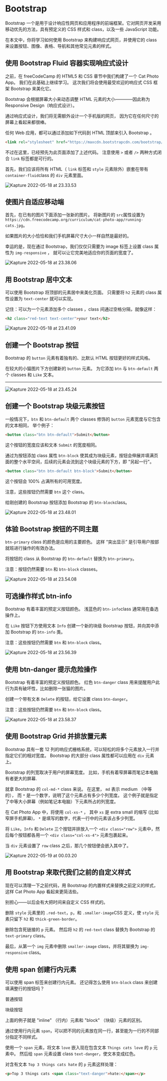 # Bootstrap

Bootstrap 一个是用于设计响应性网页和应用程序的前端框架。它对网页开发采用移动优先的方法，具有预定义的 CSS 样式和 class，以及一些 JavaScript 功能。

在本文中，你将学习如何使用 Bootstrap 来构建响应式网页，并使用它的 class 来设置按钮、图像、表格、导航和其他常见元素的样式。

<!--more-->

## 使用 Bootstrap Fluid 容器实现响应式设计

之前，在 freeCodeCamp 的 HTML5 和 CSS 章节中我们构建了一个 Cat Photo App。 我们在此基础上继续学习。 这次我们将会使用最受欢迎的响应式 CSS 框架 Bootstrap 来美化它。

Bootstrap 会根据屏幕大小来动态调整 HTML 元素的大小————因此称为 Responsive Design（响应式设计）。

通过响应式设计，我们将无需额外设计一个手机版的网页， 因为它在任何尺寸的屏幕上看起来都很棒。

任何 Web 应用，都可以通过添加如下代码到 HTML 顶部来引入 Bootstrap 。

```html
<link rel="stylesheet" href="https://maxcdn.bootstrapcdn.com/bootstrap/3.3.7/css/bootstrap.min.css" integrity="sha384-BVYiiSIFeK1dGmJRAkycuHAHRg32OmUcww7on3RYdg4Va+PmSTsz/K68vbdEjh4u" crossorigin="anonymous"/>
```

不过在这里，已经预先为此页面添加了上述代码。 注意使用 `>` 或者 `/>` 两种方式闭合 `link` 标签都是可行的。

首先，我们应该将所有 HTML（ `link` 标签和 `style` 元素除外）嵌套在带有 `container-fluid`class 的 `div` 元素里面。

![Kapture 2022-05-18 at 23.33.53](https://holon-image.oss-cn-beijing.aliyuncs.com/20220518233429gczery.gif)

## 使图片自适应移动端

首先，在已有的图片下面添加一张新的图片。 将新图片的 `src`属性设置为 `https://cdn.freecodecamp.org/curriculum/cat-photo-app/running-cats.jpg`。

如果图片的大小恰恰和我们手机屏幕尺寸大小一样自然是最好的。

幸运的是，现在通过 Bootstrap，我们仅仅只需要为 image 标签上设置 class 属性为 `img-responsive` ， 就可以让它完美地适应你的页面的宽度了。

![Kapture 2022-05-18 at 23.38.06](https://holon-image.oss-cn-beijing.aliyuncs.com/20220518233841IW50LF.gif)

## 用 Bootstrap 居中文本

可以使用 Bootstrap 将顶部的元素居中来美化页面。 只需要将 `h2` 元素的 class 属性设置为 `text-center` 就可以实现。

记住：可以为一个元素添加多个 classes ，class 间通过空格分隔，就像这样：

```html
<h2 class="red-text text-center">your text</h2>
```

![Kapture 2022-05-18 at 23.41.09](https://holon-image.oss-cn-beijing.aliyuncs.com/20220518234127AfoKbU.gif)

## 创建一个 Bootstrap 按钮

Bootstrap 的 `button` 元素有着独有的、比默认 HTML 按钮更好的样式风格。

在较大的小猫图片下方创建新的 `button` 元素。 为它添加 `btn` 与 `btn-default` 两个 classes 和 `Like` 文本。

----

![Kapture 2022-05-18 at 23.45.24](https://holon-image.oss-cn-beijing.aliyuncs.com/20220518234542qFiYjH.gif)

## 创建一个 Bootstrap 块级元素按钮

一般情况下，`btn` 和 `btn-default` 两个 classes 修饰的 `button` 元素宽度与它包含的文本相同， 举个例子：

```html
<button class="btn btn-default">Submit</button>
```

这个按钮的宽度应该和文本 `Submit` 的宽度相同。

通过为按钮添加 class 属性 `btn-block` 使其成为块级元素，按钮会伸展并填满页面的整个水平空间，后续的元素会流到这个块级元素的下方，即 "另起一行"。

```html
<button class="btn btn-default btn-block">Submit</button>
```

这个按钮会 100% 占满所有的可用宽度。

注意，这些按钮仍然需要 `btn` 这个 class。

给刚创建的 Bootstrap 按钮添加 Bootstrap 的 `btn-block`class。

![Kapture 2022-05-18 at 23.48.01](https://holon-image.oss-cn-beijing.aliyuncs.com/20220518234825nabX6z.gif)

## 体验 Bootstrap 按钮的不同主题

`btn-primary` class 的颜色是应用的主要颜色。 这样 “突出显示” 是引导用户按部就班进行操作的有效办法。

将按钮的 class 从 Bootstrap 的 `btn-default` 替换为 `btn-primary`。

注意：按钮仍然需要 `btn` 和 `btn-block` classes。

![Kapture 2022-05-18 at 23.54.08](https://holon-image.oss-cn-beijing.aliyuncs.com/20220518235447Rxl5rm.gif)

## 可选操作样式 btn-info

Bootstrap 有着丰富的预定义按钮颜色。 浅蓝色的 `btn-info`class 通常用在备选操作上。

在 `Like` 按钮下方使用文本 `Info` 创建一个新的块级 Bootstrap 按钮，并向其中添加 Bootstrap 的 `btn-info` 类。

注意：这些按钮仍然需要 `btn` 和 `btn-block` class。

![Kapture 2022-05-18 at 23.56.39](https://holon-image.oss-cn-beijing.aliyuncs.com/20220518235656cnL8AW.gif)

## 使用 btn-danger 提示危险操作

Bootstrap 有着丰富的预定义按钮颜色。 红色 `btn-danger` class 用来提醒用户此行为具有破坏性，比如删除一张猫的图片。

创建一个带有文本 `Delete` 的按钮，给它设置 class `btn-danger`。

注意：这些按钮仍然需要 `btn` 和 `btn-block` class。

![Kapture 2022-05-18 at 23.58.37](https://holon-image.oss-cn-beijing.aliyuncs.com/20220518235854P6K13F.gif)

## 使用 Bootstrap Grid 并排放置元素

Bootstrap 具有一套 12 列的响应式栅格系统，可以轻松的将多个元素放入一行并指定它们的相对宽度。 Bootstrap 的大部分 class 属性都可以应用在 `div` 元素上。

Bootstrap 的列宽取决于用户的屏幕宽度。 比如，手机有着窄屏幕而笔记本电脑有者更大的屏幕.

就拿 Bootstrap 的 `col-md-*` class 来说。 在这里， `md` 表示 medium （中等的）， 而 `*` 是一个数字，说明了这个元素占有多少个列宽度。 这个例子就是指定了中等大小屏幕（例如笔记本电脑）下元素所占的列宽度。

在 Cat Photo App 中，将使用 `col-xs-*` ， 其中 `xs` 是 extra small 的缩写 (比如窄屏手机屏幕)， `*` 是填写的数字，代表一行中的元素该占多少列宽。

将 `Like`，`Info` 和 `Delete` 三个按钮并排放入一个 `<div class="row">` 元素中，然后每个按钮都各用一个 `<div class="col-xs-4">` 元素包裹起来。

当 `div` 元素设置了 `row` class 之后，那几个按钮便会嵌入其中了。

![Kapture 2022-05-19 at 00.03.20](https://holon-image.oss-cn-beijing.aliyuncs.com/202205190003463CrwKi.gif)

## 用 Bootstrap 来取代我们之前的自定义样式

现在可以清理一下之前代码，用 Bootstrap 的内置样式来替换之前定义的样式，这样 Cat Photo App 看起来更简洁些。

别担心——以后会有大把时间来自定义 CSS 样式的。

删除 `style` 元素里的 `.red-text`，`p`，和 `.smaller-image`CSS 定义，使 `style` 元素只留下 `h2` 和 `thick-green-border`。

删除包含死链接的 `p` 元素。 然后将 `h2` 的 `red-text` class 替换为 Bootstrap 的 `text-primary` class。

最后，从第一个 `img` 元素中删除 `smaller-image` class，并将其替换为 `img-responsive` class。

## 使用 span 创建行内元素

可以使用 span 标签来创建行内元素。 还记得怎么使用 `btn-block` class 来创建填满整行的按钮吗？

普通按钮

块级按钮

上面的例子就是 "inline" （行内）元素和 "block" （块级）元素的区别。

通过使用行内元素 `span`，可以把不同的元素放在同一行，甚至能为一行的不同部分指定不同样式。

使用一个 `span` 元素，将文本 `love` 嵌入现在包含文本 `Things cats love` 的 `p` 元素中。 然后给 `span` 元素设置 class `text-danger`，使文本变成红色。

对含有文本 `Top 3 things cats hate` 的 `p` 元素这样处理：

```html
<p>Top 3 things cats <span class="text-danger">hate:</span></p>
```

